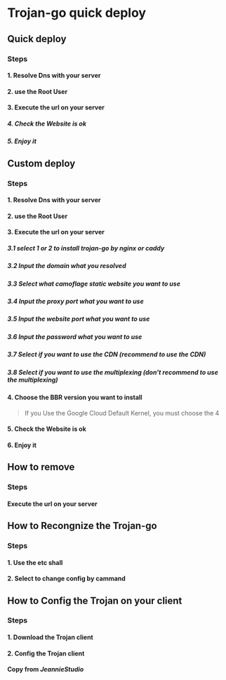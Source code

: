 # Trojan-go quick deploy
## Quick deploy
### Steps
#### 1. Resolve Dns with your server
#### 2. use the Root User
#### 3. Execute the url on your server
##### 4. Check the Website is ok
##### 5. Enjoy it

## Custom deploy
### Steps
#### 1. Resolve Dns with your server
#### 2. use the Root User
#### 3. Execute the url on your server
##### 3.1 select 1 or 2 to install trojan-go by nginx or caddy
##### 3.2 Input the domain what you resolved
##### 3.3 Select what camoflage static website you want to use
##### 3.4 Input the proxy port what you want to use
##### 3.5 Input the website port what you want to use
##### 3.6 Input the password what you want to use
##### 3.7 Select if you want to use the CDN (recommend to use the CDN)
##### 3.8 Select if you want to use the multiplexing (don't recommend to use the multiplexing)
#### 4. Choose the BBR version you want to install
> If you Use the Google Cloud Default Kernel, you must choose the 4
#### 5. Check the Website is ok
#### 6. Enjoy it

## How to remove
### Steps
#### Execute the url on your server

## How to Recongnize the Trojan-go
### Steps
#### 1. Use the etc shall
#### 2. Select to change config by cammand

## How to Config the Trojan on your client
### Steps
#### 1. Download the Trojan client
#### 2. Config the Trojan client

#### Copy from *JeannieStudio*
